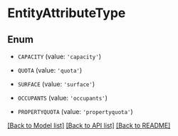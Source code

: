 # EntityAttributeType


## Enum

* `CAPACITY` (value: `'capacity'`)

* `QUOTA` (value: `'quota'`)

* `SURFACE` (value: `'surface'`)

* `OCCUPANTS` (value: `'occupants'`)

* `PROPERTYQUOTA` (value: `'propertyquota'`)

[[Back to Model list]](../README.md#documentation-for-models) [[Back to API list]](../README.md#documentation-for-api-endpoints) [[Back to README]](../README.md)


